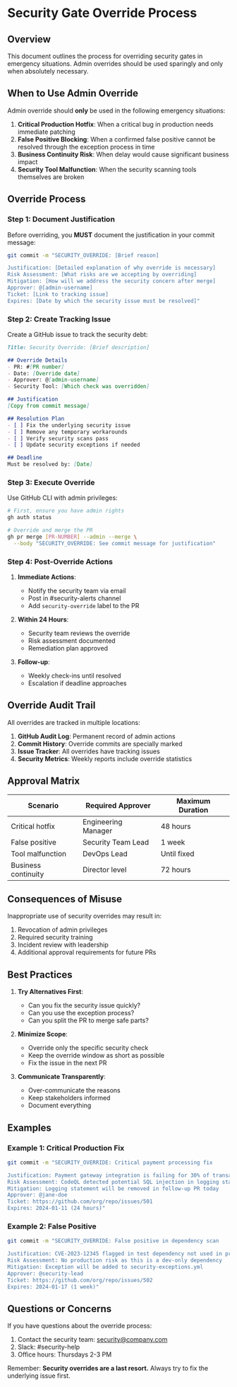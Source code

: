 # Security Gate Override Process

## Overview

This document outlines the process for overriding security gates in emergency situations. Admin overrides should be used sparingly and only when absolutely necessary.

## When to Use Admin Override

Admin override should **only** be used in the following emergency situations:

1. **Critical Production Hotfix**: When a critical bug in production needs immediate patching
2. **False Positive Blocking**: When a confirmed false positive cannot be resolved through the exception process in time
3. **Business Continuity Risk**: When delay would cause significant business impact
4. **Security Tool Malfunction**: When the security scanning tools themselves are broken

## Override Process

### Step 1: Document Justification

Before overriding, you **MUST** document the justification in your commit message:

```bash
git commit -m "SECURITY_OVERRIDE: [Brief reason]

Justification: [Detailed explanation of why override is necessary]
Risk Assessment: [What risks are we accepting by overriding]
Mitigation: [How will we address the security concern after merge]
Approver: @[admin-username]
Ticket: [Link to tracking issue]
Expires: [Date by which the security issue must be resolved]"
```

### Step 2: Create Tracking Issue

Create a GitHub issue to track the security debt:

```markdown
Title: Security Override: [Brief description]

## Override Details
- PR: #[PR number]
- Date: [Override date]
- Approver: @[admin-username]
- Security Tool: [Which check was overridden]

## Justification
[Copy from commit message]

## Resolution Plan
- [ ] Fix the underlying security issue
- [ ] Remove any temporary workarounds
- [ ] Verify security scans pass
- [ ] Update security exceptions if needed

## Deadline
Must be resolved by: [Date]
```

### Step 3: Execute Override

Use GitHub CLI with admin privileges:

```bash
# First, ensure you have admin rights
gh auth status

# Override and merge the PR
gh pr merge [PR-NUMBER] --admin --merge \
  --body "SECURITY_OVERRIDE: See commit message for justification"
```

### Step 4: Post-Override Actions

1. **Immediate Actions**:
   - Notify the security team via email
   - Post in #security-alerts channel
   - Add `security-override` label to the PR

2. **Within 24 Hours**:
   - Security team reviews the override
   - Risk assessment documented
   - Remediation plan approved

3. **Follow-up**:
   - Weekly check-ins until resolved
   - Escalation if deadline approaches

## Override Audit Trail

All overrides are tracked in multiple locations:

1. **GitHub Audit Log**: Permanent record of admin actions
2. **Commit History**: Override commits are specially marked
3. **Issue Tracker**: All overrides have tracking issues
4. **Security Metrics**: Weekly reports include override statistics

## Approval Matrix

| Scenario | Required Approver | Maximum Duration |
|----------|------------------|------------------|
| Critical hotfix | Engineering Manager | 48 hours |
| False positive | Security Team Lead | 1 week |
| Tool malfunction | DevOps Lead | Until fixed |
| Business continuity | Director level | 72 hours |

## Consequences of Misuse

Inappropriate use of security overrides may result in:

1. Revocation of admin privileges
2. Required security training
3. Incident review with leadership
4. Additional approval requirements for future PRs

## Best Practices

1. **Try Alternatives First**:
   - Can you fix the security issue quickly?
   - Can you use the exception process?
   - Can you split the PR to merge safe parts?

2. **Minimize Scope**:
   - Override only the specific security check
   - Keep the override window as short as possible
   - Fix the issue in the next PR

3. **Communicate Transparently**:
   - Over-communicate the reasons
   - Keep stakeholders informed
   - Document everything

## Examples

### Example 1: Critical Production Fix

```bash
git commit -m "SECURITY_OVERRIDE: Critical payment processing fix

Justification: Payment gateway integration is failing for 30% of transactions
Risk Assessment: CodeQL detected potential SQL injection in logging statement
Mitigation: Logging statement will be removed in follow-up PR today
Approver: @jane-doe
Ticket: https://github.com/org/repo/issues/501
Expires: 2024-01-11 (24 hours)"
```

### Example 2: False Positive

```bash
git commit -m "SECURITY_OVERRIDE: False positive in dependency scan

Justification: CVE-2023-12345 flagged in test dependency not used in production
Risk Assessment: No production risk as this is a dev-only dependency
Mitigation: Exception will be added to security-exceptions.yml
Approver: @security-lead
Ticket: https://github.com/org/repo/issues/502
Expires: 2024-01-17 (1 week)"
```

## Questions or Concerns

If you have questions about the override process:

1. Contact the security team: security@company.com
2. Slack: #security-help
3. Office hours: Thursdays 2-3 PM

Remember: **Security overrides are a last resort.** Always try to fix the underlying issue first.
